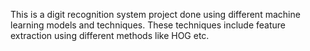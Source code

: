 This is a digit recognition system project done using different machine learning models and techniques. These techniques include feature extraction using different methods like HOG etc. 
